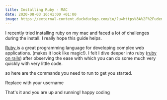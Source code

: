 ```yaml
---
title: Installing Ruby - MAC
date: 2020-08-03 16:41:00 +01:00
image: https://external-content.duckduckgo.com/iu/?u=https%3A%2F%2Fudemy-images.udemy.com%2Fcourse%2F750x422%2F769314_cb28_3.jpg
---
```


I recently tried installing ruby on my mac and faced a lot of challenges during the install. 
I really hope this guide helps.


[Ruby ](https://www.ruby-lang.org/en/) is a great programming language for developing complex web applications. (makes it look like magic!). 
I felt I dive deeper into ruby ([ruby on rails](https://rubyonrails.org/)) after observing the ease with which you can do some much very quickly with very little code.

so here are the commands you need to run to get you started.  

<center style="width="100%">
<script src="https://gist.github.com/lek-syde/34e4aa00bf670ee97b03380b7cd95e1e.js"></script>
</center>

Replace <user> with your username

That's it and you are up and running! 
happy coding



